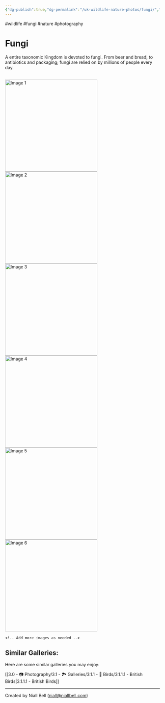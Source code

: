 ```yaml
---
{"dg-publish":true,"dg-permalink":"/uk-wildlife-nature-photos/fungi/","permalink":"/uk-wildlife-nature-photos/fungi/","title":"Fungi","hide":true,"tags":["wildlife","nature","photography"],"noteIcon":null,"created":"2024-04-17T12:50:28.419-07:00","updated":"2024-05-12T14:02:00.015-07:00"}
---
```


#wildlife #fungi #nature #photography 
# Fungi

A entire taxonomic Kingdom is devoted to fungi. From beer and bread, to antibiotics and packaging; fungi are relied on by millions of people every day.

<br>
<div class="gallery">
    <a href="https://i.imgur.com/KgIi56J.jpeg" data-fancybox="gallery">
        <img src="https://i.imgur.com/KgIi56J.jpeg" alt="Image 1" width="300">
    </a>
    <a href="https://i.imgur.com/TQk0Ydw.jpeg" data-fancybox="gallery">
        <img src="https://i.imgur.com/TQk0Ydw.jpeg" alt="Image 2" width="300">
    </a>
    <a href="https://i.imgur.com/2MrhVQh.jpeg" data-fancybox="gallery">
        <img src="https://i.imgur.com/2MrhVQh.jpeg" alt="Image 3" width="300">
    </a>
    <a href="https://i.imgur.com/N3cutJ8.jpeg" data-fancybox="gallery">
        <img src="https://i.imgur.com/N3cutJ8.jpeg" alt="Image 4" width="300">
    </a>
    <a href="https://i.imgur.com/Jx5qB8u.jpeg" data-fancybox="gallery">
        <img src="https://i.imgur.com/Jx5qB8u.jpeg" alt="Image 5" width="300">
    </a>
    <a href="https://i.imgur.com/1WnqV0R.jpeg" data-fancybox="gallery">
        <img src="https://i.imgur.com/1WnqV0R.jpeg" alt="Image 6" width="300">
    </a>

    <!-- Add more images as needed -->
</div>

## Similar Galleries:

Here are some similar galleries you may enjoy:

[[3.0 - 📷 Photography/3.1 - 🏞️ Galleries/3.1.1 - 🦅 Birds/3.1.1.1 - British Birds\|3.1.1.1 - British Birds]]

---
Created by Niall Bell (niall@niallbell.com)